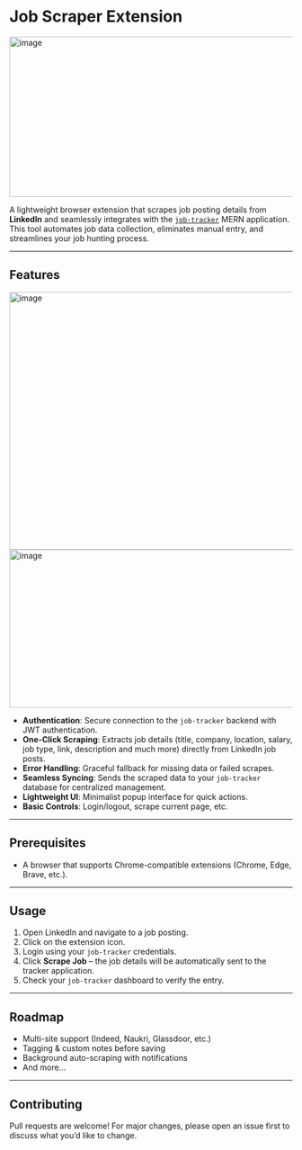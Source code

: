 # Job Scraper Extension
<img width="569" height="285" alt="image" src="https://github.com/user-attachments/assets/ac233e5f-97a5-4025-964b-8e3e3bd9efb4" />


A lightweight browser extension that scrapes job posting details from **LinkedIn** and seamlessly integrates with the [`job-tracker`](https://github.com/yourusername/job-tracker) MERN application. This tool automates job data collection, eliminates manual entry, and streamlines your job hunting process.

---

## Features
<img width="568" height="458" alt="image" src="https://github.com/user-attachments/assets/54a125d1-66e0-4424-90cf-e124d32f98ca" />
<img width="573" height="281" alt="image" src="https://github.com/user-attachments/assets/a9d0c818-c565-4410-9908-b99ebf5b7d24" />

* **Authentication**: Secure connection to the `job-tracker` backend with JWT authentication.
* **One-Click Scraping**: Extracts job details (title, company, location, salary, job type, link, description and much more) directly from LinkedIn job posts.
* **Error Handling**: Graceful fallback for missing data or failed scrapes.
* **Seamless Syncing**: Sends the scraped data to your `job-tracker` database for centralized management.
* **Lightweight UI**: Minimalist popup interface for quick actions.
* **Basic Controls**: Login/logout, scrape current page, etc.

---

## Prerequisites

* A browser that supports Chrome-compatible extensions (Chrome, Edge, Brave, etc.).

---

## Usage

1. Open LinkedIn and navigate to a job posting.
2. Click on the extension icon.
3. Login using your `job-tracker` credentials.
4. Click **Scrape Job** – the job details will be automatically sent to the tracker application.
5. Check your `job-tracker` dashboard to verify the entry.

---

## Roadmap

* Multi-site support (Indeed, Naukri, Glassdoor, etc.)
* Tagging & custom notes before saving
* Background auto-scraping with notifications
* And more...

---

## Contributing

Pull requests are welcome! For major changes, please open an issue first to discuss what you’d like to change.
